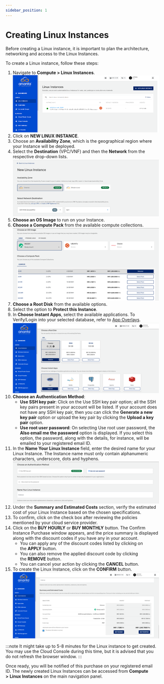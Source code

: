 ```yaml
---
sidebar_position: 1
---
```

# Creating Linux Instances

Before creating a Linux instance, it is important to plan the architecture, networking and access to the Linux Instances. 

To create a Linux instance, follow these steps:
1. Navigate to **Compute > Linux Instances**.
    ![Create Linux Instance](img/CreatingLinuxInstances1.png)
2. Click on **NEW LINUX INSTANCE**.
3. Choose an **Availability Zone**, which is the geographical region where your Instance will be deployed. 
4. Select the **Destination** (VPC/VNF) and then the **Network** from the respective drop-down lists.   ![Availability Zone](img/AvailablitiyZone.png)
5. **Choose an OS Image** to run on your Instance.
6. **Choose a Compute Pack** from the available compute collections.   ![Compute Pack](img/ComputePack.png)
8. **Choose a Root Disk** from the available options.
9. Select the option to **Protect this Instance**.
10. In **Choose Instant Apps**, select the available applications. To Verify/Login into your selected database, refer to [App Overlays](AppOverlays.md). 
    ![Root Disk](img/RootDisk.png)
11. **Choose an Authentication Method**:
    - **Use SSH key pair**: Click on the Use SSH key pair option; all the SSH key pairs present in your account will be listed. If your account does not have any SSH key pair, then you can click the **Generate a new key pair** option or upload the key pair by clicking the **Upload a key pair** option. 
    - **Use root user password**: On selecting Use root user password, the **Also email me the password** option is displayed. If you select this option, the password, along with the details, for instance, will be emailed to your registered email ID.
12. In the **Name Your Linux Instance** field, enter the desired name for your Linux Instance. The Instance name must only contain alphanumeric characters, underscore, dots and hyphens. 
    ![Authentication Method](img/LinuxInstance.png)
13. Under the **Summary and Estimated Costs** section, verify the estimated cost of your Linux Instance based on the chosen specifications.
14. To confirm, click on the check box after reviewing the policies mentioned by your cloud service provider.
15. Click on the **BUY HOURLY** or **BUY MONTHLY** button. The Confirm Instance Purchase window appears, and the price summary is displayed along with the discount codes if you have any in your account. 
    - You can apply any of the discount codes listed by clicking on the **APPLY** button. 
    - You can also remove the applied discount code by clicking the **REMOVE** button. 
    - You can cancel your action by clicking the **CANCEL** button.
16. To create the Linux Instance, click on the **CONFIRM** button.
    ![Cost](img/Cost.png)

:::note
It might take up to 5-8 minutes for the Linux instance to get created. You may use the Cloud Console during this time, but it is advised that you do not refresh the browser window.
:::

Once ready, you will be notified of this purchase on your registered email ID. The newly created Linux Instances can be accessed from **Compute >** **Linux Instances** on the main navigation panel.